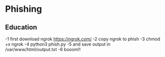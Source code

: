 # Phishing

Education
---------

 -1  first download ngrok https://ngrok.com/
 -2  copy ngrok to phish
 -3  chmod +x ngrok
 -4  python3 phish.py
 -5  and save output in /var/www/html/output.txt
 -6  booom!!

